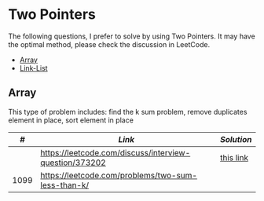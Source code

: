 # Two Pointers 

The following questions, I prefer to solve by using Two Pointers. It may have the optimal method, please check the discussion in LeetCode.

* [Array](##Array)
* [Link-List](##Link-List)

## Array

This type of problem includes: find the k sum problem, remove duplicates element in place, sort element in place

| *#* | *Link* | *Solution* |
| ---- | --------------------------------- | --------------------------------- |
| | https://leetcode.com/discuss/interview-question/373202 | [this link](../python_practice/amazon/optimal_utilization.py) |
| 1099 | https://leetcode.com/problems/two-sum-less-than-k/ | |
